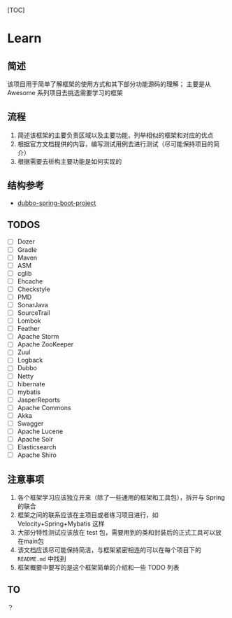 [TOC]

# Learn

## 简述
该项目用于简单了解框架的使用方式和其下部分功能源码的理解；
主要是从 Awesome 系列项目去挑选需要学习的框架

## 流程
1. 简述该框架的主要负责区域以及主要功能，列举相似的框架和对应的优点
2. 根据官方文档提供的内容，编写测试用例去进行测试（尽可能保持项目的简介）
3. 根据需要去析构主要功能是如何实现的

## 结构参考
+ [dubbo-spring-boot-project](https://github.com/apache/dubbo-spring-boot-project)

## TODOS
+ [ ] Dozer
+ [ ] Gradle
+ [ ] Maven
+ [ ] ASM
+ [ ] cglib
+ [ ] Ehcache
+ [ ] Checkstyle
+ [ ] PMD
+ [ ] SonarJava
+ [ ] SourceTrail
+ [ ] Lombok
+ [ ] Feather
+ [ ] Apache Storm
+ [ ] Apache ZooKeeper
+ [ ] Zuul
+ [ ] Logback
+ [ ] Dubbo
+ [ ] Netty
+ [ ] hibernate
+ [ ] mybatis
+ [ ] JasperReports
+ [ ] Apache Commons
+ [ ] Akka
+ [ ] Swagger
+ [ ] Apache Lucene
+ [ ] Apache Solr
+ [ ] Elasticsearch
+ [ ] Apache Shiro
    
## 注意事项

1. 各个框架学习应该独立开来（除了一些通用的框架和工具包），拆开与 Spring 的联合
2. 框架之间的联系应该在主项目或者练习项目进行，如 Velocity+Spring+Mybatis 这样
3. 大部分特性测试应该放在 test 包，需要用到的类和封装后的正式工具可以放在main包
4. 该文档应该尽可能保持简洁，与框架紧密相连的可以在每个项目下的 `README.md` 中找到
5. 框架概要中要写的是这个框架简单的介绍和一些 TODO 列表

## TO
？